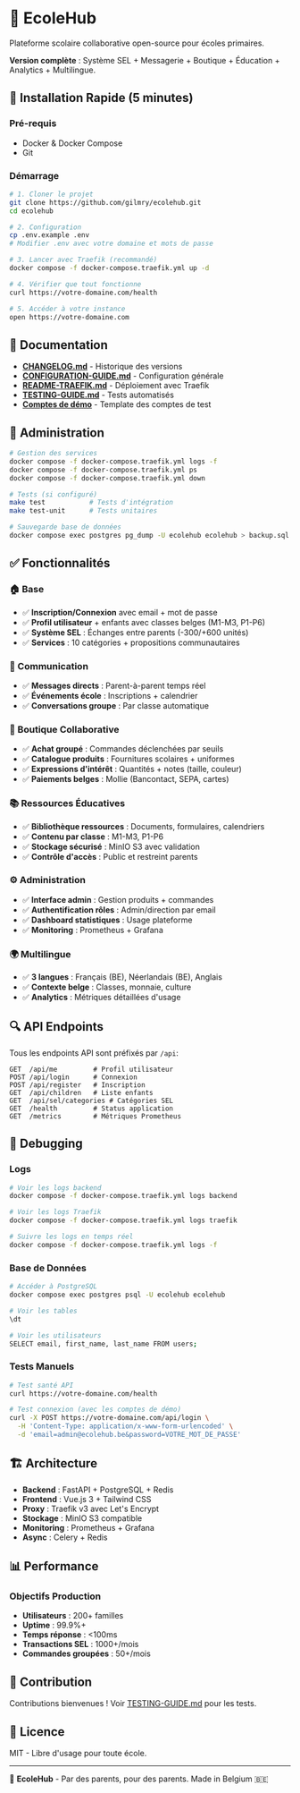 # 🏫 EcoleHub

Plateforme scolaire collaborative open-source pour écoles primaires.

**Version complète** : Système SEL + Messagerie + Boutique + Éducation + Analytics + Multilingue.

## 🚀 Installation Rapide (5 minutes)

### Pré-requis
- Docker & Docker Compose
- Git

### Démarrage
```bash
# 1. Cloner le projet
git clone https://github.com/gilmry/ecolehub.git
cd ecolehub

# 2. Configuration
cp .env.example .env
# Modifier .env avec votre domaine et mots de passe

# 3. Lancer avec Traefik (recommandé)
docker compose -f docker-compose.traefik.yml up -d

# 4. Vérifier que tout fonctionne
curl https://votre-domaine.com/health

# 5. Accéder à votre instance
open https://votre-domaine.com
```

## 📖 Documentation

- **[CHANGELOG.md](./CHANGELOG.md)** - Historique des versions
- **[CONFIGURATION-GUIDE.md](./docs/CONFIGURATION-GUIDE.md)** - Configuration générale
- **[README-TRAEFIK.md](./docs/README-TRAEFIK.md)** - Déploiement avec Traefik
- **[TESTING-GUIDE.md](./docs/TESTING-GUIDE.md)** - Tests automatisés
- **[Comptes de démo](./docs/DEMO-ACCOUNTS.example.md)** - Template des comptes de test

## 🎯 Administration

```bash
# Gestion des services
docker compose -f docker-compose.traefik.yml logs -f
docker compose -f docker-compose.traefik.yml ps
docker compose -f docker-compose.traefik.yml down

# Tests (si configuré)
make test           # Tests d'intégration
make test-unit      # Tests unitaires

# Sauvegarde base de données
docker compose exec postgres pg_dump -U ecolehub ecolehub > backup.sql
```

## ✅ Fonctionnalités

### 🏠 Base
- ✅ **Inscription/Connexion** avec email + mot de passe
- ✅ **Profil utilisateur** + enfants avec classes belges (M1-M3, P1-P6)
- ✅ **Système SEL** : Échanges entre parents (-300/+600 unités)
- ✅ **Services** : 10 catégories + propositions communautaires

### 💬 Communication
- ✅ **Messages directs** : Parent-à-parent temps réel
- ✅ **Événements école** : Inscriptions + calendrier
- ✅ **Conversations groupe** : Par classe automatique

### 🛒 Boutique Collaborative
- ✅ **Achat groupé** : Commandes déclenchées par seuils
- ✅ **Catalogue produits** : Fournitures scolaires + uniformes
- ✅ **Expressions d'intérêt** : Quantités + notes (taille, couleur)
- ✅ **Paiements belges** : Mollie (Bancontact, SEPA, cartes)

### 📚 Ressources Éducatives
- ✅ **Bibliothèque ressources** : Documents, formulaires, calendriers
- ✅ **Contenu par classe** : M1-M3, P1-P6
- ✅ **Stockage sécurisé** : MinIO S3 avec validation
- ✅ **Contrôle d'accès** : Public et restreint parents

### ⚙️ Administration
- ✅ **Interface admin** : Gestion produits + commandes
- ✅ **Authentification rôles** : Admin/direction par email
- ✅ **Dashboard statistiques** : Usage plateforme
- ✅ **Monitoring** : Prometheus + Grafana

### 🌍 Multilingue
- ✅ **3 langues** : Français (BE), Néerlandais (BE), Anglais
- ✅ **Contexte belge** : Classes, monnaie, culture
- ✅ **Analytics** : Métriques détaillées d'usage

## 🔍 API Endpoints

Tous les endpoints API sont préfixés par `/api`:

```
GET  /api/me         # Profil utilisateur
POST /api/login      # Connexion
POST /api/register   # Inscription
GET  /api/children   # Liste enfants
GET  /api/sel/categories # Catégories SEL
GET  /health         # Status application
GET  /metrics        # Métriques Prometheus
```

## 🐛 Debugging

### Logs
```bash
# Voir les logs backend
docker compose -f docker-compose.traefik.yml logs backend

# Voir les logs Traefik
docker compose -f docker-compose.traefik.yml logs traefik

# Suivre les logs en temps réel
docker compose -f docker-compose.traefik.yml logs -f
```

### Base de Données
```bash
# Accéder à PostgreSQL
docker compose exec postgres psql -U ecolehub ecolehub

# Voir les tables
\dt

# Voir les utilisateurs
SELECT email, first_name, last_name FROM users;
```

### Tests Manuels
```bash
# Test santé API
curl https://votre-domaine.com/health

# Test connexion (avec les comptes de démo)
curl -X POST https://votre-domaine.com/api/login \
  -H 'Content-Type: application/x-www-form-urlencoded' \
  -d 'email=admin@ecolehub.be&password=VOTRE_MOT_DE_PASSE'
```

## 🏗️ Architecture

- **Backend** : FastAPI + PostgreSQL + Redis
- **Frontend** : Vue.js 3 + Tailwind CSS
- **Proxy** : Traefik v3 avec Let's Encrypt
- **Stockage** : MinIO S3 compatible
- **Monitoring** : Prometheus + Grafana
- **Async** : Celery + Redis

## 📊 Performance

### Objectifs Production
- **Utilisateurs** : 200+ familles
- **Uptime** : 99.9%+
- **Temps réponse** : <100ms
- **Transactions SEL** : 1000+/mois
- **Commandes groupées** : 50+/mois

## 🤝 Contribution

Contributions bienvenues ! Voir [TESTING-GUIDE.md](./docs/TESTING-GUIDE.md) pour les tests.

## 📄 Licence

MIT - Libre d'usage pour toute école.

---

🏫 **EcoleHub** - Par des parents, pour des parents. Made in Belgium 🇧🇪
